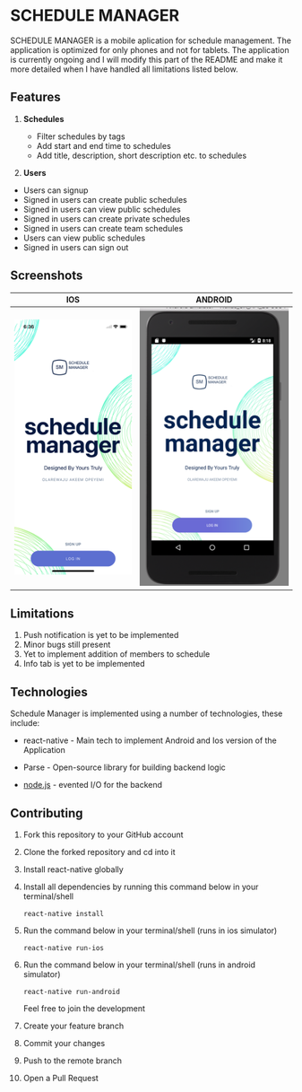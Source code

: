 # SCHEDULE MANAGER
SCHEDULE MANAGER is a mobile aplication for schedule management. The application is optimized for only phones and not for tablets. The application is currently ongoing and I will modify this part of the README and make it more detailed when I have handled all limitations listed below.

## Features

1. **Schedules**
   - Filter schedules by tags
   - Add start and end time to schedules
   - Add title, description, short description etc. to schedules

2. **Users**
  - Users can signup
  - Signed in users can create public schedules
  - Signed in users can view public schedules
  - Signed in users can create private schedules
  - Signed in users can create team schedules
  - Users can view public schedules
  - Signed in users can sign out

## Screenshots

IOS            |  ANDROID
:-------------------------:|:-------------------------:
![Alt home page](/screenshots/ios/1-home.png?raw=true "home page") |  ![Alt home page](/screenshots/android/1-home.png?raw=true "home page")

## Limitations
1. Push notification is yet to be implemented
2. Minor bugs still present
3. Yet to implement addition of members to schedule
4. Info tab is yet to be implemented


## Technologies
Schedule Manager is implemented using a number of technologies, these include:
* react-native - Main tech to implement Android and Ios version of the Application
* Parse - Open-source library for building backend logic
* [node.js] - evented I/O for the backend


   [react-native]: https://facebook.github.io/react-native/>
   [node.js]: <http://nodejs.org>
   [parse]: <http://parseplatform.org/>

## Contributing
1. Fork this repository to your GitHub account
2. Clone the forked repository and cd into it
3. Install react-native globally

5. Install all dependencies by running this command below in your terminal/shell
    ````
    react-native install
    ````
6. Run the command below in your terminal/shell (runs in ios simulator)
    ```` 
    react-native run-ios
    ````
7. Run the command below in your terminal/shell (runs in android simulator)
    ````
    react-native run-android
    ````
    Feel free to join the development
8. Create your feature branch
9. Commit your changes
10. Push to the remote branch
11. Open a Pull Request



